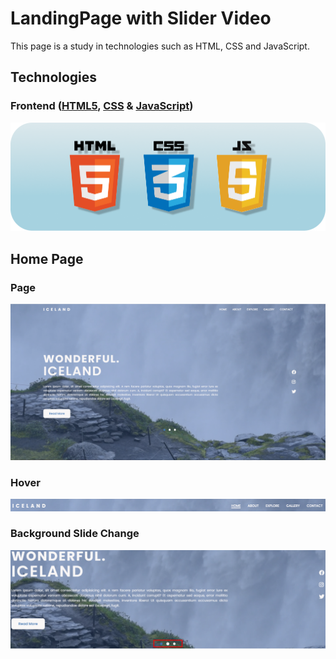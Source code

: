 # LandingPage with Slider Video

This page is a study in technologies such as HTML, CSS and JavaScript.

## Technologies
### Frontend ([HTML5](https://developer.mozilla.org/en-US/docs/Learn/HTML), [CSS](https://developer.mozilla.org/en-US/docs/Learn/CSS) & [JavaScript](https://developer.mozilla.org/en-US/docs/Learn/JavaScript))

![image](https://github.com/willmarchi01/landing-page-sliderVideo/blob/main/midia/img/technologies.png)

## Home Page

### Page

![image](https://github.com/willmarchi01/landing-page-sliderVideo/blob/main/midia/img/page.png)


### Hover

![image](https://github.com/willmarchi01/landing-page-sliderVideo/blob/main/midia/img/hover.png)

### Background Slide Change

![image](https://github.com/willmarchi01/landing-page-sliderVideo/blob/main/midia/img/slide.png)
